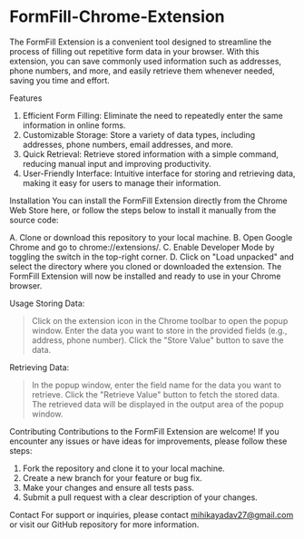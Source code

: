 # FormFill-Chrome-Extension

The FormFill Extension is a convenient tool designed to streamline the process of filling out repetitive form data in your browser. With this extension, you can save commonly used information such as addresses, phone numbers, and more, and easily retrieve them whenever needed, saving you time and effort.

Features
1. Efficient Form Filling: Eliminate the need to repeatedly enter the same information in online forms.
2. Customizable Storage: Store a variety of data types, including addresses, phone numbers, email addresses, and more.
3. Quick Retrieval: Retrieve stored information with a simple command, reducing manual input and improving productivity.
4. User-Friendly Interface: Intuitive interface for storing and retrieving data, making it easy for users to manage their information.


Installation
You can install the FormFill Extension directly from the Chrome Web Store here, or follow the steps below to install it manually from the source code:

A. Clone or download this repository to your local machine.
B. Open Google Chrome and go to chrome://extensions/.
C. Enable Developer Mode by toggling the switch in the top-right corner.
D. Click on "Load unpacked" and select the directory where you cloned or downloaded the extension.
The FormFill Extension will now be installed and ready to use in your Chrome browser.

Usage
Storing Data:
>Click on the extension icon in the Chrome toolbar to open the popup window.
>Enter the data you want to store in the provided fields (e.g., address, phone number).
>Click the "Store Value" button to save the data.

Retrieving Data:
>In the popup window, enter the field name for the data you want to retrieve.
>Click the "Retrieve Value" button to fetch the stored data.
>The retrieved data will be displayed in the output area of the popup window.

Contributing
Contributions to the FormFill Extension are welcome! If you encounter any issues or have ideas for improvements, please follow these steps:

1. Fork the repository and clone it to your local machine.
2. Create a new branch for your feature or bug fix.
3. Make your changes and ensure all tests pass.
4. Submit a pull request with a clear description of your changes.
   


Contact
For support or inquiries, please contact mihikayadav27@gmail.com or visit our GitHub repository for more information.

